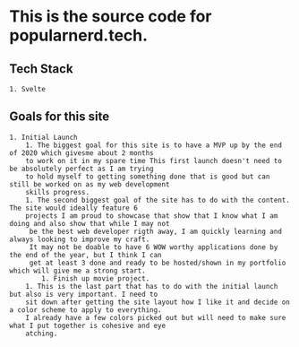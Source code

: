 # This is the source code for popularnerd.tech.

## Tech Stack

    1. Svelte

## Goals for this site

    1. Initial Launch
        1. The biggest goal for this site is to have a MVP up by the end of 2020 which givesme about 2 months
        to work on it in my spare time This first launch doesn't need to be absolutely perfect as I am trying
        to hold myself to getting something done that is good but can still be worked on as my web development
        skills progress.
        1. The second biggest goal of the site has to do with the content. The site would ideally feature 6
        projects I am proud to showcase that show that I know what I am doing and also show that while I may not
         be the best web developer rigth away, I am quickly learning and always looking to improve my craft.
         It may not be doable to have 6 WOW worthy applications done by the end of the year, but I think I can
         get at least 3 done and ready to be hosted/shown in my portfolio which will give me a strong start.
            1. Finish up movie project.
        1. This is the last part that has to do with the initial launch but also is very important. I need to
        sit down after getting the site layout how I like it and decide on a color scheme to apply to everything.
        I already have a few colors picked out but will need to make sure what I put together is cohesive and eye
        atching.
